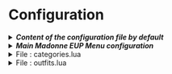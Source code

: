 # Configuration

<details>

<summary><em><strong>Content of the configuration file by default</strong></em></summary>

```lua
CONFIG = {
    Delay_Before_Init = 1000, -- ms
    
    Enable_Command_To_Open = true,
    Command_To_Open = "eup", -- Without '/'

    Enable_Keybind_To_Open = true,
    Keybind_To_Open = 'F7', -- Default : F7

    Player_Must_Be_In_Area_To_Open = true,
    Set_A_Marker_In_Area = true,
    Set_A_NPC_In_Area = false,

    Areas = {
	[1] = {
		x = -802.311, y = 175.056, z = 72.8446, h = 0.0,
		radius = 5.0,
		marker_type = 21, -- https://docs.fivem.net/docs/game-references/markers/
		marker_color = {r = 255, g = 255, b = 255, a = 255},
		marker_rotation = true, -- true or false
		NPC_Model = "s_m_y_cop_01",
		departments = {"LSPD"}, -- Change {} to false to show all departments
	},
	[2] = {
		x = -802.311, y = 170.056, z = 72.8446, h = 0.0,
		radius = 5.0,
		marker_type = 21, -- https://docs.fivem.net/docs/game-references/markers/
		marker_color = {r = 255, g = 255, b = 255, a = 255},
		marker_rotation = false, -- true or false
		NPC_Model = "s_m_y_cop_01",
		departments = false, -- Change {} to false to show all departments
	},
    },
    
    Notifications_Type = "notification",
    Notifications_Chat_Color = {255,255,255}
}

TRANSLATIONS = {
	OpenCommandDescription = "Open EUP Menu",
	OpenKeySettings = "Open Car Spawner",
	OpenDashboard = "Press ~INPUT_SELECT_CHARACTER_TREVOR~ to access the Car Spawner",
	NotPossibleToOpenDashboardFromHere = "It's not possible to open the EUP menu from here.",
	NeedToBeAMPPed = "You need to be a MP ped to use the EUP menu.",
}
```

</details>

<details>

<summary><em><strong>Main Madonne EUP Menu configuration</strong></em></summary>

Delay before the script is initialized, in order to receive all the required information before allowing access to the menu.

```lua
Delay_Before_Init = 1000, -- ms
```

Configure the different ways to open the EUP menu.

<pre class="language-lua"><code class="lang-lua"><strong>Enable_Command_To_Open = true,
</strong>Command_To_Open = "eup", -- Without '/'

Enable_Keybind_To_Open = true,
Keybind_To_Open = 'F7', -- Default : F7
</code></pre>

Select if you want that your players must be in a specific area to open the menu. You will can edit this areas later in the file.

```lua
Player_Must_Be_In_Area_To_Open = true,
Set_A_Marker_In_Area = true,
Set_A_NPC_In_Area = false,
```

Edit here all differents areas : coords, detection radius, markers, npcs and departments.

```lua
Areas = {
	[1] = {
		x = -802.311, y = 175.056, z = 72.8446, h = 0.0,
		radius = 5.0,
		marker_type = 21, -- https://docs.fivem.net/docs/game-references/markers/
		marker_color = {r = 255, g = 255, b = 255, a = 255},
		marker_rotation = true, -- true or false
		NPC_Model = "s_m_y_cop_01",
		departments = {"LSPD"}, -- Change {} to false to show all departments
	},
	[2] = {
		x = -802.311, y = 170.056, z = 72.8446, h = 0.0,
		radius = 5.0,
		marker_type = 21, -- https://docs.fivem.net/docs/game-references/markers/
		marker_color = {r = 255, g = 255, b = 255, a = 255},
		marker_rotation = false, -- true or false
		NPC_Model = "s_m_y_cop_01",
		departments = false, -- Change {} to false to show all departments
	},
},
```

Change the notification types between "notification", "other" or "chat".

```lua
Notifications_Type = "notification",
Notifications_Chat_Color = {255,255,255}
```

Edit the various phrases used in notification messages.

```lua
TRANSLATIONS = {
	OpenCommandDescription = "Open EUP Menu",
	OpenKeySettings = "Open Car Spawner",
	OpenDashboard = "Press ~INPUT_SELECT_CHARACTER_TREVOR~ to access the Car Spawner",
	NotPossibleToOpenDashboardFromHere = "It's not possible to open the EUP menu from here.",
	NeedToBeAMPPed = "You need to be a MP ped to use the EUP menu.",
}
```

</details>

<details>

<summary>File : categories.lua</summary>

This file allows you to add new categories to the menu. For each of them, you must add: a name, a logo, if access is restricted and if so, what permission code it is restricted to.

```lua
{
        name = "LSPD",
        logo = "",
	whitelist = false,
        permissionCode = ""
    },
```

</details>

<details>

<summary>File : outfits.lua</summary>

Edit here the list of different clothing presents you want. For each part, this is composed of the number of the clothing, followed by the corresponding texture. The numbers can be taken using "Player Appearence" from the vMenu.

```lua
{
	category = "LSPD",
	name = "Classe A",
	image = "",
	gender = "M",
	whitelist = false,
        permissionCode = "",
	----------------------------
	mask = "1:1",
	upperskin = "7:1",
	pants = "36:1",
	parachute = "33:2",
	shoes = "62:1",
	accessories = "237:1",
	undercoat = "225:1",
	armor = "201:1",
	decal = "1:1",
	top = "201:9",
	hat = "1:1",
	glasses = "1:1",
	ear = "1:1",
	watch = "1:1",
},
```

</details>
